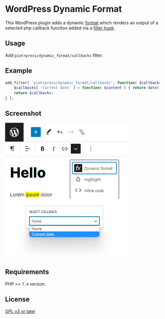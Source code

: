 # WordPress Dynamic Format

This WordPress plugin adds a dynamic [format](https://developer.wordpress.org/block-editor/how-to-guides/format-api/) which renders an output of a selected php callback function added via a [filter hook](https://developer.wordpress.org/plugins/hooks/filters/).

## Usage

Add `piotrpress/dynamic_format/callbacks` filter.

## Example

```php
add_filter( 'piotrpress/dynamic_format/callbacks', function( $callbacks ) {
    $callbacks[ 'Current date' ] = function( $content ) { return date( 'Y-m-d H:i:s' ); };
    return $callbacks;
} );
```

## Screenshot

![Dynamic format in WordPress block editor view](screenshot-1.png)

## Requirements

PHP >= `7.4` version.

## License

[GPL v3 or later](license.txt)
